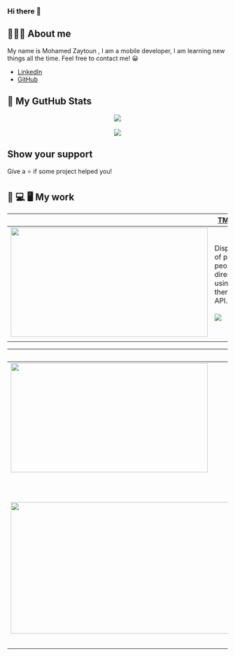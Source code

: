 
### Hi there 👋
## 👨🏻‍💻 About me
My name is Mohamed Zaytoun , I am a mobile developer,  I am learning new things all the time. Feel free to contact me! 😀

- [LinkedIn](https://www.linkedin.com/in/mohamed-zaytoun/)
- [GitHub](https://github.com/MohamedZaton)

    
## 👀 My GutHub Stats

<div style="align:center;" align="center">
  <center>
    <img align="center" src="https://github-readme-stats.vercel.app/api?username=MohamedZaton&count_private=true&show_icons=true&theme=nord" />
  </center>
</div>
&nbsp;&nbsp;
<div style="align:center;" align="center">
  <center>
    <img align="center" src="https://github-readme-stats.vercel.app/api/top-langs/?username=deus-magna&layout=compact&langs_count=8&theme=nord" />
  </center>
</div>


## Show your support

Give a ⭐️ if some project helped you!

## 📲 💻 🖥 My work
|  |  [TMDB Actors ](https://github.com/MohamedZaton/people_tmdb)     |
--- | ---
| [<img src="https://user-images.githubusercontent.com/26501595/170995601-d1ada727-9a7c-4b52-b9b6-f5d4952c2a63.png" width="450" height="250"> ](https://github.com/MohamedZaton/people_tmdb)   | Displaying a list of popular people (actors, directors ..etc) using themoviedb.org API.<br /><br /> <a href="#"><img src="https://img.shields.io/badge/Flutter-02569B?style=for-the-badge&logo=flutter&logoColor=white" />  </a>  |
| | |

|  |  [Profile Company](https://play.google.com/store/apps/details?id=com.pclink.dev.profileapp)     |
--- | ---
| [<img src="https://user-images.githubusercontent.com/26501595/173204914-48bb7075-0a33-43d2-8a13-5eed8fd163cc.png" width="450" height="250"> ](https://github.com/MohamedZaton/people_tmdb)   | This is app presentation  Pclink Company   services , portfolio , partners and products.<br /><br /> <a href="#"><img src="https://img.shields.io/badge/Flutter-02569B?style=for-the-badge&logo=flutter&logoColor=white" /> <img src="https://img.shields.io/badge/firebase-ffca28?style=for-the-badge&logo=firebase&logoColor=black"/> </a> <br/> <a href='https://play.google.com/store/apps/details?id=com.pclink.dev.profileapp'><img src='https://play.google.com/intl/en_us/badges/static/images/badges/en_badge_web_generic.png?hl=tr'  width="180" height="100"/></a> |
| | |
|  | [Livestock App (Private)](https://play.google.com/store/apps/details?id=com.pclink.alanaam) |
| <img src="https://i.imgur.com/28SCjBF.jpg" width="900" height="300"> |  ARD ALAnnam Applecation for fresh carcasses and meats makes it easy for you to choose the type and size before delivery this app connect with woocommerce API.<br /><br /> <a href="#"><img src="https://img.shields.io/badge/Flutter-02569B?style=for-the-badge&logo=flutter&logoColor=white" /> <img src="https://img.shields.io/badge/firebase-ffca28?style=for-the-badge&logo=firebase&logoColor=black"/> <img src="https://img.shields.io/badge/-wooCommerce-blueviolet?style=for-the-badge"/> <img src="https://img.shields.io/badge/-One%20Signal-red?style=for-the-badge"/></a><br/><br/><a href='https://play.google.com/store/apps/details?id=com.pclink.alanaam'><img src='https://play.google.com/intl/en_us/badges/static/images/badges/en_badge_web_generic.png?hl=tr'  width="170" height="70"/></a><br/><a href='https://apps.apple.com/il/app/pclink-info-app/id1543883716'><img src='https://i.imgur.com/Gx7Sejm.png'  width="150" height="70"/></a>|


<!--
**deus-magna/deus-magna** is a ✨ _special_ ✨ repository because its `README.md` (this file) appears on your GitHub profile.

Here are some ideas to get you started:

- 🔭 I’m currently working on ...
- 🌱 I’m currently learning ...
- 👯 I’m looking to collaborate on ...
- 🤔 I’m looking for help with ...
- 💬 Ask me about ...
- 📫 How to reach me: ...
- 😄 Pronouns: ...
- ⚡ Fun fact: ...
-->
